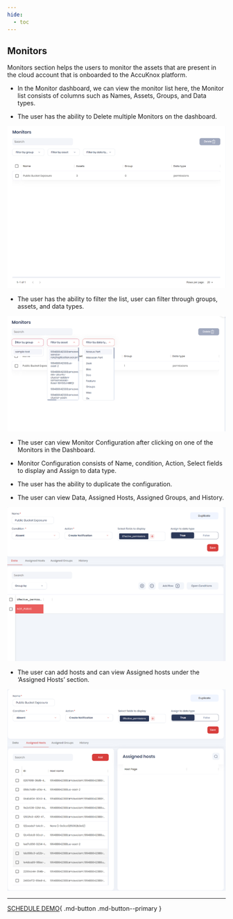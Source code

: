 ```yaml
---
hide:
  - toc
---
```


## **Monitors**

Monitors section helps the users to monitor the assets that are present in the cloud account that is onboarded to the AccuKnox platform. 

+ In the Monitor dashboard, we can view the monitor list here, the Monitor list consists of columns such as Names, Assets, Groups, and Data types.

+ The user has the ability to Delete multiple Monitors on the dashboard.

![](images/monitors-dash.png)

+ The user has the ability to filter the list, user can filter through groups, assets, and data types.

![](images/monitors-1.png)
 

+ The user can view Monitor Configuration after clicking on one of the Monitors in the Dashboard.

+ Monitor Configuration consists of Name, condition, Action, Select fields to display and Assign to data type.

+ The user has the ability to duplicate the configuration.

+ The user can view Data, Assigned Hosts, Assigned Groups, and History.

![](images/monitors-2.png)

+ The user can add hosts and can view Assigned hosts under the ‘Assigned Hosts’ section.

![](images/monitors-3.png)

- - - 
[SCHEDULE DEMO](https://www.accuknox.com/contact-us){ .md-button .md-button--primary }